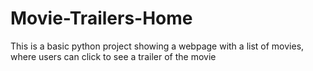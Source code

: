 # Movie-Trailers-Home
This is a  basic python project showing a webpage with a list of movies, where users can click to  see a trailer of the 
movie
